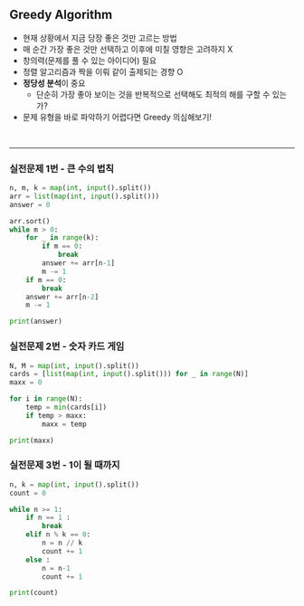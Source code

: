 ## Greedy Algorithm 

- 현재 상황에서 지금 당장 좋은 것만 고르는 방법 
- 매 순간 가장 좋은 것만 선택하고 이후에 미칠 영향은 고려하지 X 
- 창의력(문제를 풀 수 있는 아이디어) 필요 
- 정렬 알고리즘과 짝을 이뤄 같이 출제되는 경향 O
- **정당성 분석**이 중요 
  - 단순히 가장 좋아 보이는 것을 반복적으로 선택해도 최적의 해를 구할 수 있는가? 
- 문제 유형을 바로 파악하기 어렵다면 Greedy 의심해보기!  


</br>

*** 

### 실전문제 1번 - 큰 수의 법칙 
```python
n, m, k = map(int, input().split())
arr = list(map(int, input().split()))
answer = 0

arr.sort()
while m > 0:
    for _ in range(k):
        if m == 0:
            break
        answer += arr[n-1]
        m -= 1
    if m == 0:
        break
    answer += arr[n-2]
    m -= 1

print(answer)
```

### 실전문제 2번 - 숫자 카드 게임 
```python
N, M = map(int, input().split())
cards = [list(map(int, input().split())) for _ in range(N)]
maxx = 0

for i in range(N):
    temp = min(cards[i])
    if temp > maxx:
        maxx = temp

print(maxx)
```

### 실전문제 3번 - 1이 될 때까지 
```python
n, k = map(int, input().split())
count = 0

while n >= 1:
    if n == 1 :
        break
    elif n % k == 0:
        n = n // k
        count += 1
    else :
        n = n-1
        count += 1

print(count)
```
